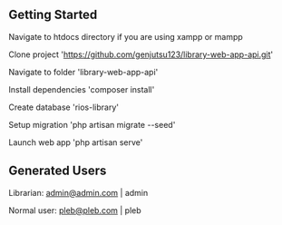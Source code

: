 ## Getting Started


Navigate to htdocs directory if you are using xampp or mampp

Clone project 'https://github.com/genjutsu123/library-web-app-api.git' 

Navigate to folder 'library-web-app-api'

Install dependencies 'composer install'

Create database 'rios-library'

Setup migration 'php artisan migrate --seed'

Launch web app 'php artisan serve'


## Generated Users

Librarian: admin@admin.com | admin

Normal user: pleb@pleb.com | pleb